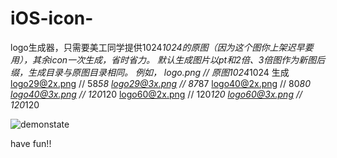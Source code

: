 # iOS-icon-
logo生成器，只需要美工同学提供1024*1024的原图（因为这个图你上架迟早要用），其余icon一次生成，省时省力。
默认生成图片以pt和2倍、3倍图作为新图后缀，生成目录与原图目录相同。
例如，
logo.png   // 原图1024*1024
生成
logo29@2x.png // 58*58
logo29@3x.png // 87*87
logo40@2x.png // 80*80
logo40@3x.png // 120*120
logo60@2x.png // 120*120
logo60@3x.png // 120*120

![demonstate](http://7xqjl4.com1.z0.glb.clouddn.com/gitappDemonstrate5.gif)

have fun!!
